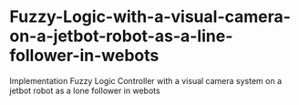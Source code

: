 # Fuzzy-Logic-with-a-visual-camera-on-a-jetbot-robot-as-a-line-follower-in-webots
Implementation Fuzzy Logic Controller with a visual camera system on a jetbot robot as a lone follower in webots
